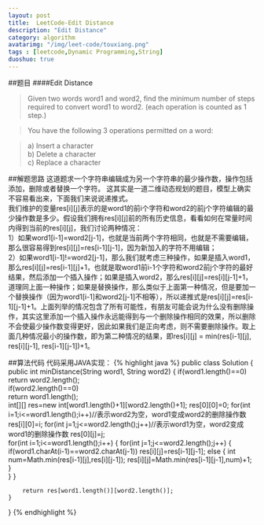 ```yaml
---
layout: post
title:  LeetCode-Edit Distance
description: "Edit Distance"
category: algorithm
avatarimg: "/img/leet-code/touxiang.png"
tags : [leetcode,Dynamic Programming,String]
duoshuo: true
---
```

##题目
####Edit Distance
>Given two words word1 and word2, find the minimum number of steps required to convert word1 to word2. (each operation is counted as 1 step.)

>You have the following 3 operations permitted on a word:   

>a) Insert a character   
>b) Delete a character   
>c) Replace a character   

<!-- more -->
	
##解题思路
这道题求一个字符串编辑成为另一个字符串的最少操作数，操作包括添加，删除或者替换一个字符。
这其实是一道二维动态规划的题目，模型上确实不容易看出来，下面我们来说说递推式。   
我们维护的变量res[i][j]表示的是word1的前i个字符和word2的前j个字符编辑的最少操作数是多少。假设我们拥有res[i][j]前的所有历史信息，看看如何在常量时间内得到当前的res[i][j]，我们讨论两种情况：   
1）如果word1[i-1]=word2[j-1]，也就是当前两个字符相同，也就是不需要编辑，那么很容易得到res[i][j]=res[i-1][j-1]，因为新加入的字符不用编辑；   
2）如果word1[i-1]!=word2[j-1]，那么我们就考虑三种操作，如果是插入word1，那么res[i][j]=res[i-1][j]+1，也就是取word1前i-1个字符和word2前j个字符的最好结果，然后添加一个插入操作；如果是插入word2，那么res[i][j]=res[i][j-1]+1，道理同上面一种操作；如果是替换操作，那么类似于上面第一种情况，但是要加一个替换操作（因为word1[i-1]和word2[j-1]不相等），所以递推式是res[i][j]=res[i-1][j-1]+1。上面列举的情况包含了所有可能性，有朋友可能会说为什么没有删除操作，其实这里添加一个插入操作永远能得到与一个删除操作相同的效果，所以删除不会使最少操作数变得更好，因此如果我们是正向考虑，则不需要删除操作。取上面几种情况最小的操作数，即为第二种情况的结果，即res[i][j] = min(res[i-1][j], res[i][j-1], res[i-1][j-1])+1。

##算法代码
代码采用JAVA实现：
{% highlight java %}
public class Solution {
    public int minDistance(String word1, String word2) {
        if(word1.length()==0)  
        	return word2.length();  
    	if(word2.length()==0)  
        	return word1.length();  
        int[][] res=new int[word1.length()+1][word2.length()+1];
        res[0][0]=0;
        for(int i=1;i<=word1.length();i++)//表示word2为空，word1变成word2的删除操作数
            res[i][0]=i;
        for(int j=1;j<=word2.length();j++)//表示word1为空，word2变成word1的删除操作数
            res[0][j]=j;    
        for(int i=1;i<=word1.length();i++)
        {
            for(int j=1;j<=word2.length();j++)
        	{
        		if(word1.charAt(i-1)==word2.charAt(j-1))
        			res[i][j]=res[i-1][j-1];
        		else
        		{
        			int num=Math.min(res[i-1][j],res[i][j-1]);
        			res[i][j]=Math.min(res[i-1][j-1],num)+1;
        		}	
        	}
        }
        
        return res[word1.length()][word2.length()];
    }
}
{% endhighlight %}

